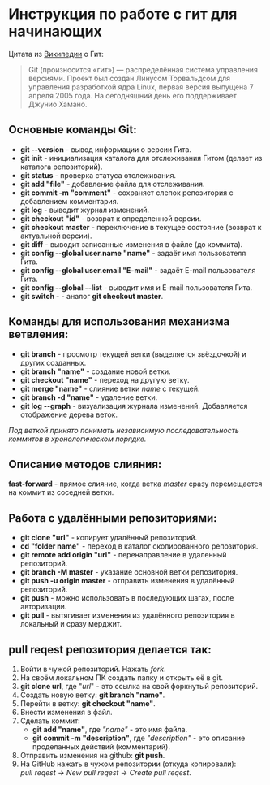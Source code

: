 # Инструкция по работе с гит для начинающих

Цитата из [Википедии](https://ru.wikipedia.org/wiki/Git "Ссылка на Гит в Википедии") о Гит:
>Git (произносится «гит») — распределённая система управления версиями. Проект был создан Линусом Торвальдсом для управления разработкой ядра Linux, первая версия выпущена 7 апреля 2005 года. На сегодняшний день его поддерживает Джунио Хамано.

## Основные команды Git:
 - **git --version** - вывод информации о версии Гита.
 - **git init** - инициализация каталога для отслеживания Гитом (делает из каталога репозиторий).
 - **git status** - проверка статуса отслеживания.
 - **git add "file"** - добавление файла для отслеживания.
 - **git commit -m "comment"** - сохраняет слепок репозитория с добавлением комментария.
 - **git log** - выводит журнал изменений.
 - **git checkout "id"** - возврат к определенной версии.
 - **git checkout master** - переключение в текущее состояние (возврат к актуальной версии).
 - **git diff** - выводит записанные изменения в файле (до коммита).
 - **git config --global user.name "name"** - задаёт имя пользователя Гита.
 - **git config --global user.email "E-mail"** - задаёт E-mail пользователя Гита.
 - **git config --global --list** - выводит имя и E-mail пользователя Гита.
 - **git switch -** - аналог **git checkout master**.
 

 ## Команды для использования механизма ветвления:
 - **git branch** - просмотр текущей ветки (выделяется звёздочкой) и других созданных.
 - **git branch "name"** - создание новой ветки.
 - **git checkout "name"** - переход на другую ветку.
 - **git merge "name"** - слияние ветки *name* с текущей.
 - **git branch -d "name"** - удаление ветки.
 - **git log --graph** - визуализация журнала изменений. Добавляется отображение дерева веток.

*Под веткой принято понимать независимую последовательность коммитов в хронологическом порядке.*

 ## Описание методов слияния:
**fast-forward** - прямое слияние, когда ветка *master* сразу перемещается на коммит из соседней ветки.

## Работа с удалёнными репозиториями:
- **git clone "url"** - копирует удалённый репозиторий.
- **cd "folder name"** - переход в каталог скопированного репозитория.
- **git remote add origin "url"** - перенаправление в удаленный репозиторий.
- **git branch -M master** - указание основной ветки репозитория.
- **git push -u origin master** - отправить изменения в удалённый репозиторий.
- **git push** - можно использовать в последующих шагах, после авторизации.
- **git pull** - вытягивает изменения из удалённого репозитория в локальный и сразу мерджит.

## **pull reqest** репозитория делается так:
1. Войти в чужой репозиторий. Нажать *fork*.
2. На своём локальном ПК создать папку и открыть её в git.
3. **git clone url**, где "*url*" - это ссылка на свой форкнутый репозиторий.
4. Создать новую ветку: **git branch "name"**.
5. Перейти в ветку: **git checkout "name"**.
6. Внести изменения в файл.
7. Сделать коммит: 
    - **git add "name"**, где *"name"* - это имя файла.
    - **git commit -m "description"**, где *"description"* - это описание проделанных действий (комментарий).
8. Отправить изменения на github: **git push**.
9. На GitHub нажать в чужом репозитории (откуда копировали):
<br> *pull reqest* -> *New pull reqest* -> *Create pull reqest*.